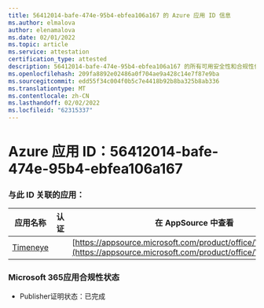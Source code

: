 ```yaml
---
title: 56412014-bafe-474e-95b4-ebfea106a167 的 Azure 应用 ID 信息
ms.author: elmalova
author: elenamalova
ms.date: 02/01/2022
ms.topic: article
ms.service: attestation
certification_type: attested
description: 56412014-bafe-474e-95b4-ebfea106a167 的所有可用安全性和合规性信息。
ms.openlocfilehash: 209fa8892e02486a0f704ae9a428c14e7f87e9ba
ms.sourcegitcommit: edd55f34c004f0b5c7e4418b92b8ba325b8ab336
ms.translationtype: MT
ms.contentlocale: zh-CN
ms.lasthandoff: 02/02/2022
ms.locfileid: "62315337"
---
```

# <a name="azure-app-id-56412014-bafe-474e-95b4-ebfea106a167"></a>Azure 应用 ID：56412014-bafe-474e-95b4-ebfea106a167


### <a name="apps-associated-with-this-id"></a>与此 ID 关联的应用：
| **应用名称** | **认证** | **在 AppSource 中查看** |
|--------------|---------------|-----------------------|
| [Timeneye](https://docs.microsoft.com/microsoft-365-app-certification/forward/WA200001950) |  | [https://appsource.microsoft.com/product/office/WA200001950](https://appsource.microsoft.com/product/office/WA200001950) |

### <a name="microsoft-365-app-compliance-status"></a>Microsoft 365应用合规性状态
- Publisher证明状态：已完成
